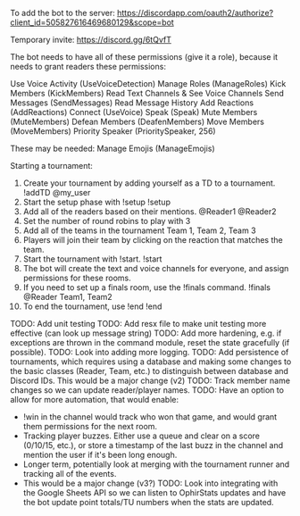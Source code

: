 To add the bot to the server:
https://discordapp.com/oauth2/authorize?client_id=505827616469680129&scope=bot

Temporary invite: https://discord.gg/6tQvfT

The bot needs to have all of these permissions (give it a role), because it needs to grant readers these permissions:

Use Voice Activity (UseVoiceDetection)
Manage Roles (ManageRoles)
Kick Members (KickMembers)
Read Text Channels & See Voice Channels
Send Messages (SendMessages)
Read Message History
Add Reactions (AddReactions)
Connect (UseVoice)
Speak (Speak)
Mute Members (MuteMembers)
Defean Members (DeafenMembers)
Move Members (MoveMembers)
Priority Speaker (PrioritySpeaker, 256)

These may be needed:
Manage Emojis (ManageEmojis)


Starting a tournament:
  1. Create your tournament by adding yourself as a TD to a tournament.
    !addTD @my_user <My tournament name>
  2. Start the setup phase with !setup
    !setup
  3. Add all of the readers based on their mentions.
     @Reader1  @Reader2
  4. Set the number of round robins to play with
    3
  5. Add all of the teams in the tournament
    Team 1, Team 2, Team 3
  6. Players will join their team by clicking on the reaction that matches the team.
  7. Start the tournament with !start.
    !start
  8. The bot will create the text and voice channels for everyone, and assign permissions for these rooms.
  9. If you need to set up a finals room, use the !finals command.
    !finals @Reader Team1, Team2
  10. To end the tournament, use !end
    !end


TODO: Add unit testing
TODO: Add resx file to make unit testing more effective (can look up message string)
TODO: Add more hardening, e.g. if exceptions are thrown in the command module, reset the state gracefully (if possible).
TODO: Look into adding more logging.
TODO: Add persistence of tournaments, which requires using a database and making some changes to the basic classes (Reader, Team, etc.) to distinguish between database and Discord IDs. This would be a major change (v2)
TODO: Track member name changes so we can update reader/player names.
TODO: Have an option to allow for more automation, that would enable:
  - !win <team> in the channel would track who won that game, and would grant them permissions for the next room.
  - Tracking player buzzes. Either use a queue and clear on a score (0/10/15, etc.), or store a timestamp of the last buzz in the channel and mention the user if it's been long enough.
  - Longer term, potentially look at merging with the tournament runner and tracking all of the events.
  - This would be a major change (v3?)
TODO: Look into integrating with the Google Sheets API so we can listen to OphirStats updates and have the bot update point totals/TU numbers when the stats are updated.
  